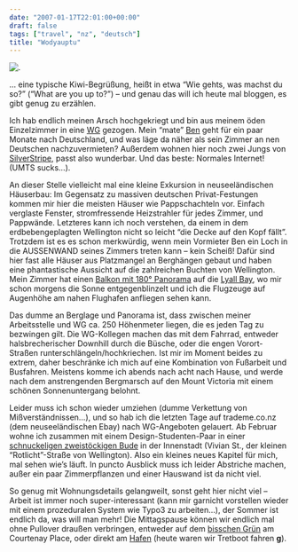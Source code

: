 ```yaml
---
date: "2007-01-17T22:01:00+00:00"
draft: false
tags: ["travel", "nz", "deutsch"]
title: "Wodyauptu"
---
```

![.](http://chillu.com/assets/blog_panorama_hataitai.jpg ".")

... eine typische Kiwi-Begrüßung, heißt in etwa “Wie gehts, was
machst du so?” (“What are you up to?”) – und genau das will ich
heute mal bloggen, es gibt genug zu erzählen.

Ich hab endlich meinen Arsch hochgekriegt und bin aus meinem öden
Einzelzimmer in eine
[WG](http://maps.google.com/maps?f=q&hl=en&q=upoko+st+wellington&sll=-41.336027,174.800034&sspn=0.038216,0.088406&ie=UTF8&z=18&ll=-41.299686,174.79476&spn=0.00239,0.005525&t=k&om=1)
gezogen. Mein “mate” [Ben](http://bennolan.com) geht für ein paar
Monate nach Deutschland, und was läge da näher als sein Zimmer an
nen Deutschen nachzuvermieten? Außerdem wohnen hier noch zwei Jungs
von [SilverStripe](http://www.silverstripe.com), passt also
wunderbar. Und das beste: Normales Internet! (UMTS sucks…).

An dieser Stelle vielleicht mal eine kleine Exkursion in
neuseeländischen Häuserbau: Im Gegensatz zu massiven deutschen
Privat-Festungen kommen mir hier die meisten Häuser wie
Pappschachteln vor. Einfach verglaste Fenster, stromfressende
Heizstrahler für jedes Zimmer, und Pappwände. Letzteres kann ich
noch verstehen, da einem in dem erdbebengeplagten Wellington nicht
so leicht “die Decke auf den Kopf fällt”. Trotzdem ist es es schon
merkwürdig, wenn mein Vormieter Ben ein Loch in die AUSSENWAND
seines Zimmers treten kann – kein Scheiß! Dafür sind hier fast alle
Häuser aus Platzmangel an Berghängen gebaut und haben eine
phantastische Aussicht auf die zahlreichen Buchten von Wellington.
Mein Zimmer hat einen
[Balkon mit 180° Panorama](http://www.flickr.com/photos/chillu/361442800/)
auf die
[Lyall Bay](http://maps.google.com/maps?f=q&hl=en&q=Lyall+Bay,+Wellington,+New+Zealand&ie=UTF8&sll=-41.294948,174.774217&sspn=0.00239,0.003766&z=14&ll=-41.336027,174.800034&spn=0.038216,0.088406&t=k&om=1),
wo mir schon morgens die Sonne entgegenblinzelt und ich die
Flugzeuge auf Augenhöhe am nahen Flughafen anfliegen sehen kann.

Das dumme an Berglage und Panorama ist, dass zwischen meiner
Arbeitsstelle und WG ca. 250 Höhenmeter liegen, die es jeden Tag zu
bezwingen gilt. Die WG-Kollegen machen das mit dem Fahrrad,
entweder halsbrecherischer Downhill durch die Büsche, oder die
engen Vorort-Straßen runterschlängeln/hochkriechen. Ist mir im
Moment beides zu extrem, daher beschränke ich mich auf eine
Kombination von Fußarbeit und Busfahren. Meistens komme ich abends
nach acht nach Hause, und werde nach dem anstrengenden Bergmarsch
auf den Mount Victoria mit einem schönen Sonnenuntergang belohnt.

Leider muss ich schon wieder umziehen (dumme Verkettung von
Mißverständnissen…), und so hab ich die letzten Tage auf
trademe.co.nz (dem neuseeländischen Ebay) nach WG-Angeboten
gelauert. Ab Februar wohne ich zusammen mit einem
Design-Studenten-Paar in einer
[schnuckeligen zweistöckigen Bude](http://maps.google.com/maps?f=q&hl=en&q=vivian+st+wellington&sll=-41.292701,174.774306&sspn=0.00239,0.005525&ie=UTF8&z=19&ll=-41.294948,174.774217&spn=0.001195,0.002763&t=k&om=1)
in der Innenstadt (Vivian St., der kleinen “Rotlicht”-Straße von
Wellington). Also ein kleines neues Kapitel für mich, mal sehen
wie’s läuft. In puncto Ausblick muss ich leider Abstriche machen,
außer ein paar Zimmerpflanzen und einer Hauswand ist da nicht
viel.

So genug mit Wohnungsdetails gelangweilt, sonst geht hier nicht
viel – Arbeit ist immer noch super-interessant (kann mir garnicht
vorstellen wieder mit einem prozeduralen System wie Typo3 zu
arbeiten…), der Sommer ist endlich da, was will man mehr! Die
Mittagspause können wir endlich mal ohne Pullover draußen
verbringen, entweder auf dem
[bisschen Grün](http://maps.google.com/maps?f=q&hl=en&q=courtenay+place+wellington&sll=37.0625,-95.677068&sspn=41.139534,61.699219&ie=UTF8&z=19&ll=-41.292842,174.779257&spn=0.001195,0.002763&t=k&om=1)
am Courtenay Place, oder direkt am
[Hafen](http://maps.google.com/maps?f=q&hl=en&q=courtenay+place+wellington&sll=37.0625,-95.677068&sspn=41.139534,61.699219&ie=UTF8&om=1&z=18&ll=-41.288449,174.779421&spn=0.00239,0.005525&t=k&iwloc=addr)
(heute waren wir Tretboot fahren **g**).



